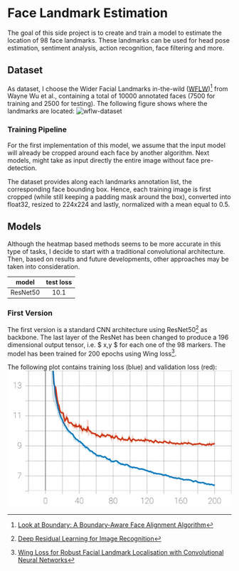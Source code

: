 # Face Landmark Estimation
The goal of this side project is to create and train a model to estimate the location of 98 face landmarks.
These landmarks can be used for head pose estimation, sentiment analysis, action recognition, face filtering and more.

## Dataset
As dataset, I choose the Wider Facial Landmarks in-the-wild ([WFLW](https://wywu.github.io/projects/LAB/WFLW.html))[^1] from Wayne Wu et al., containing a total of 10000 annotated faces (7500 for training and 2500 for testing).
The following figure shows where the landmarks are located:
![wflw-dataset](https://wywu.github.io/projects/LAB/support/WFLW_annotation.png)

### Training Pipeline
For the first implementation of this model, we assume that the input model will already be cropped around each face by another algorithm.
Next models, might take as input directly the entire image without face pre-detection.

The dataset provides along each landmarks annotation list, the corresponding face bounding box. 
Hence, each training image is first cropped (while still keeping a padding mask around the box), converted into float32, resized to 224x224 and lastly, normalized with a mean equal to 0.5.

## Models
Although the heatmap based methods seems to be more accurate in this type of tasks, I decide to start with a traditional convolutional architecture.
Then, based on results and future developments, other approaches may be taken into consideration.

|  model   | test loss |
|:--------:|:---------:|
| ResNet50 |   10.1    |

### First Version
The first version is a standard CNN architecture using ResNet50[^2] as backbone. 
The last layer of the ResNet has been changed to produce a 196 dimensional output tensor, i.e. 
$ x,y $ for each one of the 98 markers.
The model has been trained for 200 epochs using Wing loss[^3].

The following plot contains training loss (blue) and validation loss (red):
![model1-loss](plots/model-1-train-val-loss.svg)


[^1]: [Look at Boundary: A Boundary-Aware Face Alignment Algorithm](https://doi.org/10.48550/arXiv.1805.10483)

[^2]: [Deep Residual Learning for Image Recognition](https://doi.org/10.48550/arXiv.1512.03385)

[^3]: [Wing Loss for Robust Facial Landmark Localisation with Convolutional Neural Networks](https://doi.org/10.48550/arXiv.1711.06753)